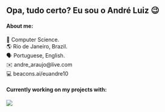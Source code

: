 ## Opa, tudo certo? Eu sou o André Luiz 😉

<h4>About me:</h4>
🏫 Computer Science. <br>
🌎 Rio de Janeiro, Brazil. <br>
🗣️ Portuguese, English. <br>
✉️ andre_araujo@live.com <br>
💻 beacons.ai/euandre10 <br>

<h4>Currently working on my projects with:</h4>
<img src="https://skillicons.dev/icons?i=c&perline=4" />

